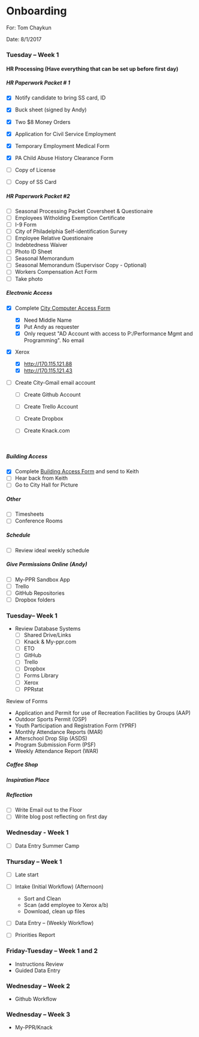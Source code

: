 # Onboarding

For: Tom Chaykun

Date: 8/1/2017

### Tuesday – Week 1
#### HR Processing (Have everything that can be set up before first day)

##### HR Paperwork Packet # 1

- [x] Notify candidate to bring SS card, ID
- [x] Buck sheet (signed by Andy)
- [x] Two $8 Money Orders
- [x] Application for Civil Service Employment
- [x] Temporary Employment Medical Form
- [x] PA Child Abuse History Clearance Form
- [ ] Copy of License
- [ ] Copy of SS Card


##### HR Paperwork Packet #2

- [ ] Seasonal Processing Packet Coversheet & Questionaire
- [ ] Employees Witholding Exemption Certificate
- [ ] I-9 Form
- [ ] City of Philadelphia Self-identification Survey
- [ ] Employee Relative Questionaire
- [ ] Indebtedness Waiver
- [ ] Photo ID Sheet
- [ ] Seasonal Memorandum
- [ ] Seasonal Memorandum (Supervisor Copy - Optional)
- [ ] Workers Compensation Act Form
- [ ] Take photo

##### Electronic Access

- [x] Complete [City Computer Access Form](https://events.membersolutions.com/event_register.asp?content_id=37735)

    - [x] Need Middle Name
    - [x] Put Andy as requester
    - [x] Only request "AD Account with access to P:/Performance Mgmt and Programming". No email

- [x] Xerox

    - [x] http://170.115.121.88
    - [x] http://170.115.121.43

- [ ] Create City-Gmail email account

    - [ ] Create Github Account

    - [ ] Create Trello Account

    - [ ] Create Dropbox

    - [ ] Create Knack.com

        ​

##### Building Access

- [x] Complete [Building Access Form](https://github.com/andrewviren/PPRforms/blob/master/Forms/US_Facilities_Triplex_Access_Card_Application.pdf) and send to Keith
- [ ] Hear back from Keith
- [ ] Go to City Hall for Picture

##### Other 

- [ ] Timesheets
- [ ] Conference Rooms
##### Schedule

- [ ] Review ideal weekly schedule

##### Give Permissions Online (Andy)

- [ ] My-PPR Sandbox App
- [ ] Trello
- [ ] GitHub Repositories
- [ ] Dropbox folders

### Tuesday– Week 1
- Review Database Systems
    - [ ] Shared Drive/Links
    - [ ] Knack & My-ppr.com
    - [ ] ETO
    - [ ] GitHub
    - [ ] Trello
    - [ ] Dropbox
    - [ ] Forms Library
    - [ ] Xerox
    - [ ] PPRstat

Review of Forms

- Application and Permit for use of Recreation Facilities by Groups (AAP)
- Outdoor Sports Permit (OSP)
- Youth Participation and Registration Form (YPRF)
- Monthly Attendance Reports (MAR)
- Afterschool Drop Slip (ASDS)
- Program Submission Form (PSF)
- Weekly Attendance Report (WAR)



##### Coffee Shop

##### Inspiration Place

##### Reflection

- [ ] Write Email out to the Floor
- [ ] Write blog post reflecting on first day

### Wednesday - Week 1

- [ ] Data Entry Summer Camp

### Thursday – Week 1

- [ ] Late start

- [ ] Intake (Initial Workflow) (Afternoon)
    - Sort and Clean
    - Scan (add employee to Xerox a/b)
    - Download, clean up files
- [ ] Data Entry – (Weekly Workflow)
- [ ] Priorities Report
### Friday-Tuesday – Week 1 and 2
- Instructions Review
- Guided Data Entry
### Wednesday – Week 2
- Github Workflow
### Wednesday – Week 3
- My-PPR/Knack
